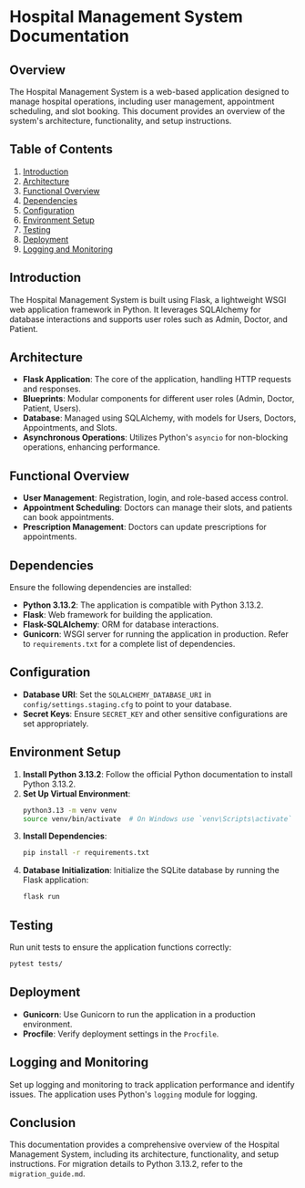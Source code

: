 # Hospital Management System Documentation 
## Overview 
The Hospital Management System is a web-based application designed to manage hospital operations, including user management, appointment scheduling, and slot booking. This document provides an overview of the system's architecture, functionality, and setup instructions. 
## Table of Contents 
1. [Introduction](#introduction) 
2. [Architecture](#architecture) 
3. [Functional Overview](#functional-overview) 
4. [Dependencies](#dependencies) 
5. [Configuration](#configuration) 
6. [Environment Setup](#environment-setup) 
7. [Testing](#testing) 
8. [Deployment](#deployment) 
9. [Logging and Monitoring](#logging-and-monitoring) 
## Introduction 
The Hospital Management System is built using Flask, a lightweight WSGI web application framework in Python. It leverages SQLAlchemy for database interactions and supports user roles such as Admin, Doctor, and Patient. 
## Architecture 
- **Flask Application**: The core of the application, handling HTTP requests and responses. 
- **Blueprints**: Modular components for different user roles (Admin, Doctor, Patient, Users). 
- **Database**: Managed using SQLAlchemy, with models for Users, Doctors, Appointments, and Slots. 
- **Asynchronous Operations**: Utilizes Python's `asyncio` for non-blocking operations, enhancing performance. 
## Functional Overview 
- **User Management**: Registration, login, and role-based access control. 
- **Appointment Scheduling**: Doctors can manage their slots, and patients can book appointments. 
- **Prescription Management**: Doctors can update prescriptions for appointments. 
## Dependencies 
Ensure the following dependencies are installed: 
- **Python 3.13.2**: The application is compatible with Python 3.13.2. 
- **Flask**: Web framework for building the application. 
- **Flask-SQLAlchemy**: ORM for database interactions. 
- **Gunicorn**: WSGI server for running the application in production. 
Refer to `requirements.txt` for a complete list of dependencies. 
## Configuration 
- **Database URI**: Set the `SQLALCHEMY_DATABASE_URI` in `config/settings.staging.cfg` to point to your database. 
- **Secret Keys**: Ensure `SECRET_KEY` and other sensitive configurations are set appropriately. 
## Environment Setup 
1. **Install Python 3.13.2**: Follow the official Python documentation to install Python 3.13.2. 
2. **Set Up Virtual Environment**: 
   ```bash 
   python3.13 -m venv venv 
   source venv/bin/activate  # On Windows use `venv\Scripts\activate` 
   ``` 
3. **Install Dependencies**: 
   ```bash 
   pip install -r requirements.txt 
   ``` 
4. **Database Initialization**: Initialize the SQLite database by running the Flask application: 
   ```bash 
   flask run 
   ``` 
## Testing 
Run unit tests to ensure the application functions correctly: 
```bash 
pytest tests/ 
``` 
## Deployment 
- **Gunicorn**: Use Gunicorn to run the application in a production environment. 
- **Procfile**: Verify deployment settings in the `Procfile`. 
## Logging and Monitoring 
Set up logging and monitoring to track application performance and identify issues. The application uses Python's `logging` module for logging. 
## Conclusion 
This documentation provides a comprehensive overview of the Hospital Management System, including its architecture, functionality, and setup instructions. For migration details to Python 3.13.2, refer to the `migration_guide.md`. 